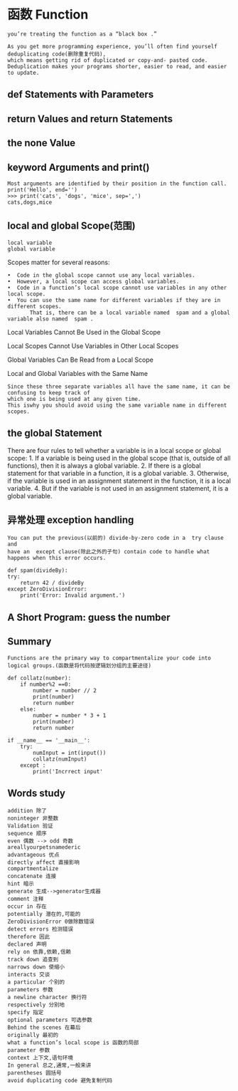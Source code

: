 函数 Function
==
    you’re treating the function as a “black box .”

    As you get more programming experience, you’ll often find yourself deduplicating code(删除重复代码), 
    which means getting rid of duplicated or copy-and- pasted code.
    Deduplication makes your programs shorter, easier to read, and easier to update.

def Statements with Parameters
--
return Values and return Statements
--
the none Value
--
keyword Arguments and print()
--
    Most arguments are identified by their position in the function call.
    print('Hello', end='')
    >>> print('cats', 'dogs', 'mice', sep=',')
    cats,dogs,mice

local and global Scope(范围)
--
    local variable
    global variable

Scopes matter for several reasons:

    •  Code in the global scope cannot use any local variables.
    •  However, a local scope can access global variables.
    •  Code in a function’s local scope cannot use variables in any other local scope.
    •  You can use the same name for different variables if they are in different scopes. 
           That is, there can be a local variable named  spam and a global variable also named  spam .

Local Variables Cannot Be Used in the Global Scope

Local Scopes Cannot Use Variables in Other Local Scopes

Global Variables Can Be Read from a Local Scope

Local and Global Variables with the Same Name

    Since these three separate variables all have the same name, it can be confusing to keep track of 
    which one is being used at any given time. 
    This iswhy you should avoid using the same variable name in different scopes.

the global Statement
--
There are four rules to tell whether a variable is in a local scope or global scope:
    1. If a variable is being used in the global scope (that is, outside of all functions), then it is always a global variable.
    2. If there is a  global statement for that variable in a function, it is a global variable.
    3. Otherwise, if the variable is used in an assignment statement in the function, it is a local variable.
    4. But if the variable is not used in an assignment statement, it is a global variable.

异常处理 exception handling
--
    You can put the previous(以前的) divide-by-zero code in a  try clause and 
    have an  except clause(除此之外的子句) contain code to handle what happens when this error occurs.
    
    def spam(divideBy):
    try:
        return 42 / divideBy
    except ZeroDivisionError:
        print('Error: Invalid argument.')

A Short Program: guess the number
--

Summary
--
    Functions are the primary way to compartmentalize your code into logical groups.(函数是将代码按逻辑划分组的主要途径)
 
    def collatz(number):
        if number%2 ==0:
            number = number // 2
            print(number)
            return number
        else:
            number = number * 3 + 1
            print(number)
            return number

    if __name__ == '__main__':
        try:
            numInput = int(input())
            collatz(numInput)
        except :
            print('Incrrect input'











Words study
--
    addition 除了
    noninteger 非整数
    Validation 验证 
    sequence 顺序
    even 偶数 --> odd 奇数
    areallyourpetsnamederic
    advantageous 优点
    directly affect 直接影响
    compartmentalize 
    concatenate 连接
    hint 暗示
    generate 生成-->generator生成器
    comment 注释
    occur in 存在
    potentially 潜在的,可能的
    ZeroDivisionError 0做除数错误
    detect errors 检测错误
    therefore 因此
    declared 声明
    rely on 依靠,依赖,信赖
    track down 追查到
    narrows down 使缩小
    interacts 交谈    
    a particular 个别的
    parameters 参数
    a newline character 换行符
    respectively 分别地
    specify 指定
    optional parameters 可选参数
    Behind the scenes 在幕后
    originally 最初的
    what a function’s local scope is 函数的局部
    parameter 参数
    context 上下文,语句环境
    In general 总之,通常,一般来讲
    parentheses 圆括号
    avoid duplicating code 避免复制代码




